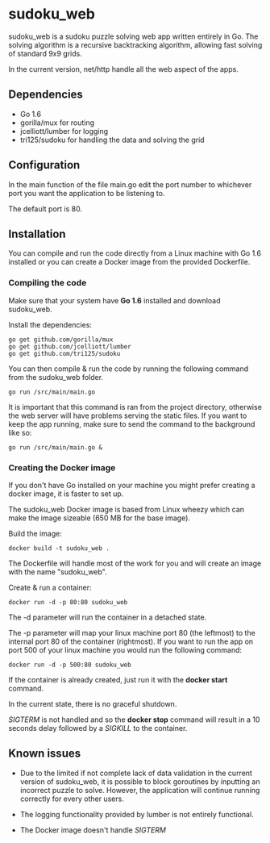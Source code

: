 # sudoku_web

sudoku_web is a sudoku puzzle solving web app written entirely in Go.
The solving algorithm is a recursive backtracking algorithm, allowing fast solving of standard 9x9 grids. 

In the current version, net/http handle all the web aspect of the apps.

## Dependencies
* Go 1.6 
* gorilla/mux for routing
* jcelliott/lumber for logging
* tri125/sudoku for handling the data and solving the grid

## Configuration

In the main function of the file main.go edit the port number to whichever port you want the application to be listening to.

The default port is 80.

## Installation

You can compile and run the code directly from a Linux machine with Go 1.6 installed or you can create a Docker image from the provided Dockerfile.

### Compiling the code

Make sure that your system have **Go 1.6** installed and download sudoku_web.

Install the dependencies:
~~~~
go get github.com/gorilla/mux
go get github.com/jcelliott/lumber
go get github.com/tri125/sudoku
~~~~

You can then compile & run the code by running the following command from the sudoku_web folder.
~~~~
go run /src/main/main.go
~~~~
It is important that this command is ran from the project directory, otherwise the web server will have problems serving the static files.
If you want to keep the app running, make sure to send the command to the background like so:
~~~~
go run /src/main/main.go &
~~~~

### Creating the Docker image

If you don't have Go installed on your machine you might prefer creating a docker image, it is faster to set up.

The sudoku_web Docker image is based from Linux wheezy which can make the image sizeable (650 MB for the base image).

Build the image:
~~~~
docker build -t sudoku_web .
~~~~
The Dockerfile will handle most of the work for you and will create an image with the name "sudoku_web".

Create & run a container:
~~~~
docker run -d -p 80:80 sudoku_web
~~~~

The -d parameter will run the container in a detached state. 

The -p parameter will map your linux machine port 80 (the leftmost) to the internal port 80 of the container (rightmost).
If you want to run the app on port 500 of your linux machine you would run the following command:
~~~~
docker run -d -p 500:80 sudoku_web
~~~~

If the container is already created, just run it with the **docker start** command.

In the current state, there is no graceful shutdown.

*SIGTERM* is not handled and so the **docker stop** command will result in a 10 seconds delay followed by a *SIGKILL* to the container.

## Known issues

* Due to the limited if not complete lack of data validation in the current version of sudoku_web, 
it is possible to block goroutines by inputting an incorrect puzzle to solve. However, the application will continue running correctly for every other users.

* The logging functionality provided by lumber is not entirely functional.

* The Docker image doesn't handle *SIGTERM*
